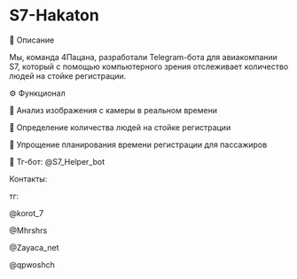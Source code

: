 # S7-Hakaton
📌 Описание

Мы, команда 4Пацана, разработали Telegram-бота для авиакомпании S7, который с помощью компьютерного зрения отслеживает количество людей на стойке регистрации.

⚙️ Функционал

📸 Анализ изображения с камеры в реальном времени

🤖 Определение количества людей на стойке регистрации

🚀 Упрощение планирования времени регистрации для пассажиров


🤖 Тг-бот: @S7_Helper_bot

Контакты:

тг:

@korot_7

@Mhrshrs

@Zayaca_net

@qpwoshch
